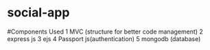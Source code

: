 # social-app


#Components Used 
1  MVC (structure for better code management)
2 express js
3 ejs
4 Passport js(authentication)
5 mongodb (database)
